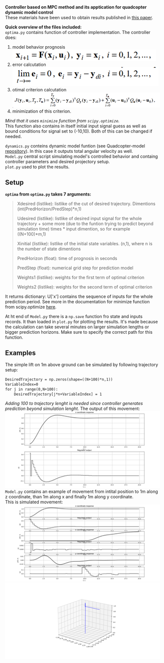 **Controller based on MPC method and its apptication for quadcopter dynamic model control**  
These materials have been used to obtain results published in [this paper](https://doi.org/10.26160/2541-8637-2025-15-7-16).  

**Quick overview of the files included:**  
`optima.py` contains function of controller implementation. The controller does:
1. model behavior prognosis  
![model prognosis](resources/modelPrognosis.png)
2. error calcutation  
![error](resources/error.png)
3. otimal criterion calcutation  
![error](resources/optimal.png)
4. minimization of this criterion.  

_Mind that it uses `minimize` function from `scipy.optimize`._  
This function also contains in itself initial input signal guess as well as bound conditions for signal set to (-10,10). Both of this can be changed if needed.

`dynamics.py` conteins dynamic model funtion (see Quadcopter-model [repository](https://github.com/Tindalus/Quadcopter-model)). In this case it outputs total angular velocity as well.  
`Model.py` central script simulating model's controlled behavior and containg controller parameters and desired projectory setup.  
`plot.py` used to plot the results.  

## Setup
**`optima` from `optima.py` takes 7 arguments:**  
> Xdesired (listlike): listlike of the cut of desired trajectory. Dimentions (int(PredHorizon/PredStep)*n,1)
> 
> Udesired (listlike): listlike of desired input signal for the whole trajectory + some more (due to the funtion trying to predict beyond simulation time) times * input dimention, so for example ((N+100)*m,1)
>   
> Xinitial (listlike): listlike of the initial state variables. (n,1), where n is the number of state dimentions
> 
> PredHorizon (float): time of prognosis in seconds
> 
> PredStep (float): numerical grid step for prediction model
> 
> Weights1 (listlike): weights for the first term of optimal criterion
> 
> Weights2 (listlike): weights for the second term of optimal criterion  
   
It returns dictionary: U['x'] contains the sequence of inputs for the whole prediction period. See more in the documentation for minimize function from scipy.optimize [here](https://docs.scipy.org/doc/scipy/reference/generated/scipy.optimize.minimize.html).  

At ht end of `Model.py` there is a `np.save` function fro state and inputs records. It than loaded in `plot.py` for plotting the results. It's made because the calculation can take several minutes on larger simulation lengths or bigger prediction horizons. Make sure to specify the correct path for this function.
## Examples
The simple lift on 1m above ground can be simulated by following trajectory setup:
```
DesiredTrajectory = np.zeros(shape=((N+100)*n,1))
VariableIndex=0
for j in range(0,N+100):
    DesiredTrajectory[j*n+VariableIndex] = 1
```
_Adding 100 to trajectory lenght is needed since controller generates prediction beyond simulation lenght._
The output of this movement:
![pic](resources/pic.png)
`Model.py` contains an example of movement from intital position to 1m along z coordinate, than 1m along x and finally 1m along y coordinate.  
This is simulated movement:  
![pic2](resources/pic2.png)  
![pic3](resources/pic3.png)

